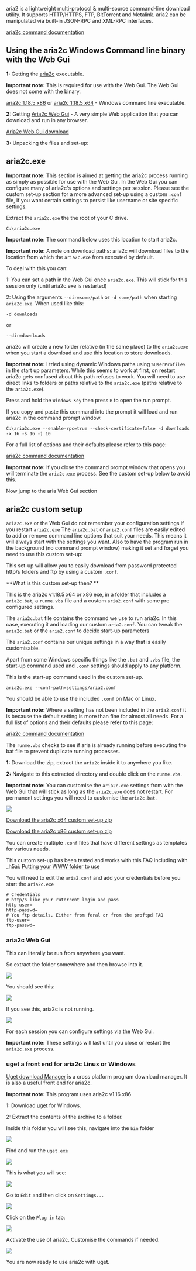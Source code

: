 
aria2 is a lightweight multi-protocol & multi-source command-line download utility. It supports HTTP/HTTPS, FTP, BitTorrent and Metalink. aria2 can be manipulated via built-in JSON-RPC and XML-RPC interfaces.

[aria2c command documentation](http://aria2.sourceforge.net/manual/en/html/aria2c.html)

Using the aria2c Windows Command line binary with the Web Gui
---

**1:** Getting the [aria2c](http://aria2.sourceforge.net/) executable.

**Important note:** This is required for use with the Web Gui. The Web Gui does not come with the binary.

[aria2c 1.18.5 x86](http://downloads.sourceforge.net/project/aria2/stable/aria2-1.18.5/aria2-1.18.5-win-32bit-build1.zip) or [aria2c 1.18.5 x64](http://downloads.sourceforge.net/project/aria2/stable/aria2-1.18.5/aria2-1.18.5-win-64bit-build1.zip) - Windows command line executable. 

**2:** Getting [Aria2c Web Gui](https://github.com/ziahamza/webui-aria2/) - A very simple Web application that you can download and run in any browser.

[Aria2c Web Gui download](https://github.com/ziahamza/webui-aria2/archive/master.zip)

**3:** Unpacking the files and set-up:

aria2c.exe
---

**Important note:** This section is aimed at getting the aria2c process running as simply as possible for use with the Web Gui. In the Web Gui you can configure many of aria2c's options and settings per session. Please see the custom set-up section for a more advanced set-up using a custom `.conf` file, if you want certain settings to persist like username or site specific settings.

Extract the `aria2c.exe` the the root of your C drive.

~~~
C:\aria2c.exe
~~~

**Important note:** The command below uses this location to start aria2c.

**Important note:** A note on download paths: aria2c will download files to the location from which the `aria2c.exe` from executed by default. 

To deal with this you can:

1: You can set a path in the Web Gui once `aria2c.exe`. This will stick for this session only (until aria2c.exe is restarted)

2: Using the arguments `--dir=some/path` or `-d some/path` when starting `aria2c.exe`. When used like this:

~~~
-d downloads
~~~

or 

~~~
--dir=downloads
~~~

aria2c will create a new folder relative (in the same place) to the `aria2c.exe` when you start a download and use this location to store downloads.

**Important note:** I tried using dynamic Windows paths using `%UserProfile%` in the start up parameters. While this seems to work at first, on restart aria2c gets confused about this path refuses to work. You will need to use direct links to folders or paths relative to the `aria2c.exe` (paths relative to the `aria2c.exe`).

Press and hold the `Windows Key` then press `R` to open the run prompt.

If you copy and paste this command into the prompt it will load and run aria2c in the command prompt window.

~~~
C:\aria2c.exe --enable-rpc=true --check-certificate=false -d downloads -x 16 -s 16 -j 10
~~~

For a full list of options and their defaults please refer to this page:

[aria2c command documentation](http://aria2.sourceforge.net/manual/en/html/aria2c.html)

**Important note:** If you close the command prompt window that opens you will terminate the `aria2c.exe` process. See the custom set-up below to avoid this.

Now jump to the aria Web Gui section

aria2c custom setup
---

`aria2c.exe` or the Web Gui do not remember your configuration settings if you restart `aria2c.exe` The `aria2c.bat` or `aria2.conf`  files are easily edited to add or remove command line options that suit your needs. This means it will always start with the settings you want. Also to have the program run in the background (no command prompt window) making it set and forget you need to use this custom set-up:

This set-up will allow you to easily download from password protected http/s folders and ftp by using a custom `.conf`.

**What is this custom set-up then? **

This is the aria2c v1.18.5 x64 or x86 exe, in a folder that includes a `aria2c.bat`, a `runme.vbs` file and a custom `aria2.conf` with some pre configured settings.

The `aria2c.bat` file contains the command we use to run aria2c. In this case, executing it and loading our custom `aria2.conf`. You can tweak the `aria2c.bat` or the `aria2.conf` to decide start-up parameters

The `aria2.conf` contains our unique settings in a way that is easily customisable.

Apart from some Windows specific things like the `.bat` and `.vbs` file, the start-up command used and `.conf` settings should apply to any platform.

This is the start-up command used in the custom set-up.

~~~
aria2c.exe --conf-path=settings/aria2.conf
~~~

You should be able to use the included `.conf` on Mac or Linux.

**Important note:** Where a setting has not been included in the `aria2.conf` it is because the default setting is more than fine for almost all needs. For a full list of options and their defaults please refer to this page:

[aria2c command documentation](http://aria2.sourceforge.net/manual/en/html/aria2c.html)

The `runme.vbs` checks to see if aria is already running before executing the bat file to prevent duplicate running processes.

**1:** Download the zip, extract the `aria2c` inside it to anywhere you like.

**2:** Navigate to this extracted directory and double click on the `runme.vbs`.

**Important note:** You can customise the `aria2c.exe` settings from with the Web Gui that will stick as long as the `aria2c.exe` does not restart. For permanent settings you will need to customise the `aria2c.bat`.

![](https://raw.github.com/feralhosting/feralfilehosting/master/Feral%20Wiki/Other%20software/aria2c/aria2ccustom.png)

[Download the aria2c x64 custom set-up zip](http://git.io/aNq7DA)

[Download the aria2c x86 custom set-up zip](http://git.io/YBHVGA)

You can create multiple `.conf` files that have different settings as templates for various needs.

This custom set-up has been tested and works with this FAQ including with _h5ai: [Putting your WWW folder to use](https://www.feralhosting.com/faq/view?question=20)

You will need to edit the `aria2.conf` and add your credentials before you start the `aria2c.exe`

~~~
# Credentials
# http/s like your rutorrent login and pass
http-user=
http-passwd=
# You ftp details. Either from feral or from the proftpd FAQ
ftp-user=
ftp-passwd=
~~~

### aria2c Web Gui

This can literally be run from anywhere you want.

So extract the folder somewhere and then browse into it.

![](https://raw.github.com/feralhosting/feralfilehosting/master/Feral%20Wiki/Other%20software/aria2c/webgui.png)

You should see this:

![](https://raw.github.com/feralhosting/feralfilehosting/master/Feral%20Wiki/Other%20software/aria2c/webguisuccess.png)

If you see this, aria2c is not running.

![](https://raw.github.com/feralhosting/feralfilehosting/master/Feral%20Wiki/Other%20software/aria2c/webguifail.png)

For each session you can configure settings via the Web Gui. 

**Important note:** These settings will last until you close or restart the `aria2c.exe` process.
 
### uget a front end for aria2c Linux or Windows

[Uget download Manager](http://ugetdm.com/) is a cross platform program download manager. It is also a useful front end for aria2c.

**Important note:** This program uses aria2c v1.16 x86

1: Download [uget](http://sourceforge.net/projects/urlget/files/latest/download?source=files) for Windows.

2: Extract the contents of the archive to a folder.

Inside this folder you will see this, navigate into the `bin` folder

![](https://raw.github.com/feralhosting/feralfilehosting/master/Feral%20Wiki/Other%20software/aria2c/uget1.png)

Find and run the `uget.exe`

![](https://raw.github.com/feralhosting/feralfilehosting/master/Feral%20Wiki/Other%20software/aria2c/uget2.png)

This is what you will see:

![](https://raw.github.com/feralhosting/feralfilehosting/master/Feral%20Wiki/Other%20software/aria2c/uget3.png)

Go to `Edit` and then click on `Settings...`

![](https://raw.github.com/feralhosting/feralfilehosting/master/Feral%20Wiki/Other%20software/aria2c/uget4.png)

Click on the `Plug in` tab:

![](https://raw.github.com/feralhosting/feralfilehosting/master/Feral%20Wiki/Other%20software/aria2c/uget5.png)

Activate the use of aria2c. Customise the commands if needed.

![](https://raw.github.com/feralhosting/feralfilehosting/master/Feral%20Wiki/Other%20software/aria2c/uget6.png)

You are now ready to use aria2c with uget.



